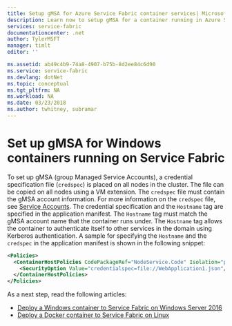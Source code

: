 ```yaml
---
title: Setup gMSA for Azure Service Fabric container services| Microsoft Docs
description: Learn now to setup gMSA for a container running in Azure Service Fabric.
services: service-fabric
documentationcenter: .net
author: TylerMSFT
manager: timlt
editor: ''

ms.assetid: ab49c4b9-74a8-4907-b75b-8d2ee84c6d90
ms.service: service-fabric
ms.devlang: dotNet
ms.topic: conceptual
ms.tgt_pltfrm: NA
ms.workload: NA
ms.date: 03/23/2018
ms.author: twhitney, subramar
---
```


# Set up gMSA for Windows containers running on Service Fabric

To set up gMSA (group Managed Service Accounts), a credential specification file (`credspec`) is placed on all nodes in the cluster. The file can be copied on all nodes using a VM extension.  The `credspec` file must contain the gMSA account information. For more information on the `credspec` file, see [Service Accounts](https://github.com/MicrosoftDocs/Virtualization-Documentation/tree/live/windows-server-container-tools/ServiceAccounts). The credential specification and the `Hostname` tag are specified in the application manifest. The `Hostname` tag must match the gMSA account name that the container runs under.  The `Hostname` tag allows the container to authenticate itself to other services in the domain using Kerberos authentication.  A sample for specifying the `Hostname` and the `credspec` in the application manifest is shown in the following snippet:

```xml
<Policies>
  <ContainerHostPolicies CodePackageRef="NodeService.Code" Isolation="process" Hostname="gMSAAccountName">
    <SecurityOption Value="credentialspec=file://WebApplication1.json"/>
  </ContainerHostPolicies>
</Policies>
```
As a next step, read the following articles:

* [Deploy a Windows container to Service Fabric on Windows Server 2016](service-fabric-get-started-containers.md)
* [Deploy a Docker container to Service Fabric on Linux](service-fabric-get-started-containers-linux.md)
